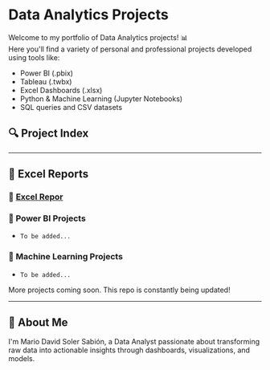 # Data Analytics Projects

Welcome to my portfolio of Data Analytics projects! 📊  
Here you'll find a variety of personal and professional projects developed using tools like:

- Power BI (.pbix)
- Tableau (.twbx)
- Excel Dashboards (.xlsx)
- Python & Machine Learning (Jupyter Notebooks)
- SQL queries and CSV datasets

## 🔍 Project Index

---

## 📌 Excel Reports

### 📁 [Excel Repor](./ExcelReports/)


### 📌 Power BI Projects
- `To be added...`

### 📌 Machine Learning Projects
- `To be added...`

More projects coming soon. This repo is constantly being updated!

---

## 🧠 About Me

I'm Mario David Soler Sabión, a Data Analyst passionate about transforming raw data into actionable insights through dashboards, visualizations, and models.

